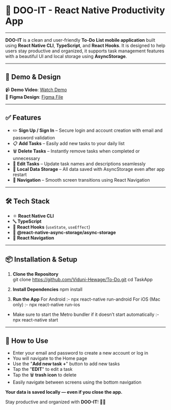 # 📝 DOO-IT - React Native Productivity App
---

**DOO-IT** is a clean and user-friendly **To-Do List mobile application** built using **React Native CLI**, **TypeScript**, and **React Hooks**. It is designed to help users stay productive and organized, it supports task management features with a beautiful UI and local storage using **AsyncStorage**.

---

## 🎥 Demo & Design

📹 **Demo Video**: [Watch Demo]()  
🎨 **Figma Design**: [Figma File](https://www.figma.com/design/3zqYqtRAImvsfZIDBa9HN3/Todo-App---SE-2021-044?node-id=0-1&t=BhtciHPm5TDUhohT-1)

---

## ✅ Features

- ✏️ **Sign Up / Sign In** – Secure login and account creation with email and password validation 
- 📋 **Add Tasks** – Easily add new tasks to your daily list  
- 🗑️ **Delete Tasks** – Instantly remove tasks when completed or unnecessary  
- 📝 **Edit Tasks** – Update task names and descriptions seamlessly  
- 💾 **Local Data Storage** – All data saved with AsyncStorage even after app restart  
- 📱 **Navigation** – Smooth screen transitions using React Navigation  

---

## 🛠️ Tech Stack

- ⚛️ **React Native CLI**  
- 🔤 **TypeScript**  
- 🔄 **React Hooks** (`useState`, `useEffect`)  
- 💾 **@react-native-async-storage/async-storage**  
- 🧭 **React Navigation**  

---

## 📦 Installation & Setup

1. **Clone the Repository**  
git clone https://github.com/Viduni-Hewage/To-Do.git
cd TaskApp

2. **Install Dependencies**
npm install

3. **Run the App**
For Android :- npx react-native run-android
For iOS (Mac only) :- npx react-native run-ios

* Make sure to start the Metro bundler if it doesn’t start automatically :- npx react-native start

---

## 📱 How to Use

- Enter your email and password to create a new account or log in
- You will navigate to the Home page
- Use the "**Add new task +**" button to add new tasks
- Tap the "**EDIT**" to edit a task
- Tap the 🗑 **trash icon** to delete
- Easily navigate between screens using the bottom navigation


**Your data is saved locally — even if you close the app.**

Stay productive and organized with **DOO-IT**! 🚀✨

